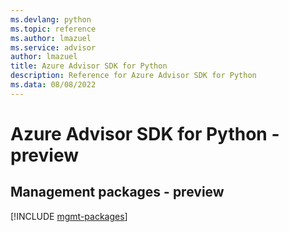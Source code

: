 ```yaml
---
ms.devlang: python
ms.topic: reference
ms.author: lmazuel
ms.service: advisor
author: lmazuel
title: Azure Advisor SDK for Python
description: Reference for Azure Advisor SDK for Python
ms.data: 08/08/2022
---
```

# Azure Advisor SDK for Python - preview

## Management packages - preview
[!INCLUDE [mgmt-packages](advisor-mgmt-index.md)]